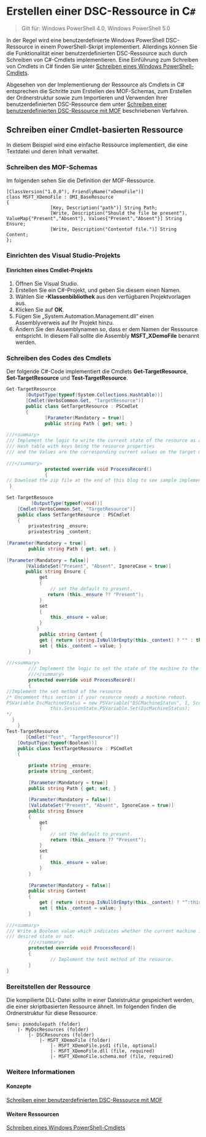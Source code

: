 # Erstellen einer DSC-Ressource in C`#`

> Gilt für: Windows PowerShell 4.0, Windows PowerShell 5.0

In der Regel wird eine benutzerdefinierte Windows PowerShell DSC-Ressource in einem PowerShell-Skript implementiert. Allerdings können Sie die Funktionalität einer benutzerdefinierten DSC-Ressource auch durch Schreiben von C#-Cmdlets implementieren. Eine Einführung zum Schreiben von Cmdlets in C# finden Sie unter [Schreiben eines Windows PowerShell-Cmdlets](https://technet.microsoft.com/en-us/library/dd878294.aspx).

Abgesehen von der Implementierung der Ressource als Cmdlets in C# entsprechen die Schritte zum Erstellen des MOF-Schemas, zum Erstellen der Ordnerstruktur sowie zum Importieren und Verwenden Ihrer benutzerdefinierten DSC-Ressource dem unter [Schreiben einer benutzerdefinierten DSC-Ressource mit MOF](authoringResourceMOF.md) beschriebenen Verfahren.

## Schreiben einer Cmdlet-basierten Ressource
In diesem Beispiel wird eine einfache Ressource implementiert, die eine Textdatei und deren Inhalt verwaltet.

### Schreiben des MOF-Schemas

Im folgenden sehen Sie die Definition der MOF-Ressource.

```
[ClassVersion("1.0.0"), FriendlyName("xDemoFile")]
class MSFT_XDemoFile : OMI_BaseResource
{
                [Key, Description("path")] String Path;
                [Write, Description("Should the file be present"), ValueMap{"Present","Absent"}, Values{"Present","Absent"}] String Ensure;
                [Write, Description("Contentof file.")] String Content;                   
};
```

### Einrichten des Visual Studio-Projekts
#### Einrichten eines Cmdlet-Projekts

1. Öffnen Sie Visual Studio.
1. Erstellen Sie ein C#-Projekt, und geben Sie diesem einen Namen.
1. Wählen Sie **-Klassenbibliothek** aus den verfügbaren Projektvorlagen aus.
1. Klicken Sie auf **OK**.
1. Fügen Sie „System.Automation.Management.dll“ einen Assemblyverweis auf Ihr Projekt hinzu.
1. Ändern Sie den Assemblynamen so, dass er dem Namen der Ressource entspricht. In diesem Fall sollte die Assembly **MSFT_XDemoFile** benannt werden.

### Schreiben des Codes des Cmdlets

Der folgende C#-Code implementiert die Cmdlets **Get-TargetResource**, **Set-TargetResource** und **Test-TargetResource**.

```C#
Get-TargetResource
       [OutputType(typeof(System.Collections.Hashtable))]
       [Cmdlet(VerbsCommon.Get, "TargetResource")]
       public class GetTargetResource : PSCmdlet
       {
              [Parameter(Mandatory = true)]
              public string Path { get; set; }
 
///<summary>
/// Implement the logic to write the current state of the resource as a 
/// Hash table with keys being the resource properties 
/// and the Values are the corresponding current values on the target machine.
 
///</summary>
              protected override void ProcessRecord()
              {
// Download the zip file at the end of this blog to see sample implementation.
 }
 
Set-TargetResouce
         [OutputType(typeof(void))]
    [Cmdlet(VerbsCommon.Set, "TargetResource")]
    public class SetTargetResource : PSCmdlet
    {
        privatestring _ensure;
        privatestring _content;
        
[Parameter(Mandatory = true)]
        public string Path { get; set; }
        
[Parameter(Mandatory = false)]      
       [ValidateSet("Present", "Absent", IgnoreCase = true)]
       public string Ensure {
            get
            {
                // set the default to present.
               return (this._ensure ?? "Present");
            }
            set
            {
                this._ensure = value;
            }
           } 
            public string Content {
            get { return (string.IsNullOrEmpty(this._content) ? "" : this._content); }
            set { this._content = value; }
        }
 
///<summary>
        /// Implement the logic to set the state of the machine to the desired state.
        ///</summary>
        protected override void ProcessRecord()
        {
//Implement the set method of the resource 
/* Uncomment this section if your resource needs a machine reboot.
PSVariable DscMachineStatus = new PSVariable("DSCMachineStatus", 1, ScopedItemOptions.AllScope);
                this.SessionState.PSVariable.Set(DscMachineStatus);
*/     
  }
    }
Test-TargetResource    
       [Cmdlet("Test", "TargetResource")]
    [OutputType(typeof(Boolean))]
    public class TestTargetResource : PSCmdlet
    {   
        
        private string _ensure;
        private string _content;
 
        [Parameter(Mandatory = true)]
        public string Path { get; set; }
 
        [Parameter(Mandatory = false)]
        [ValidateSet("Present", "Absent", IgnoreCase = true)]
        public string Ensure
        {
            get
            {
                // set the default to present.
                return (this._ensure ?? "Present");
            }
            set
            {
                this._ensure = value;
            }
        }
 
        [Parameter(Mandatory = false)]
        public string Content
        {
            get { return (string.IsNullOrEmpty(this._content) ? "“:this._content);}
            set { this._content = value; }
        }
 
///<summary>
/// Write a Boolean value which indicates whether the current machine is in    
/// desired state or not.
        ///</summary>
        protected override void ProcessRecord()
        {
                // Implement the test method of the resource.
        }
}
```

### Bereitstellen der Ressource

Die kompilierte DLL-Datei sollte in einer Dateistruktur gespeichert werden, die einer skriptbasierten Ressource ähnelt. Im folgenden finden die Ordnerstruktur für diese Ressource.

```
$env: psmodulepath (folder)
    |- MyDscResources (folder)
        |- DSCResources (folder)
            |- MSFT_XDemoFile (folder)
                |- MSFT_XDemoFile.psd1 (file, optional)
                |- MSFT_XDemoFile.dll (file, required)
                |- MSFT_XDemoFile.schema.mof (file, required)
```

### Weitere Informationen
#### Konzepte
[Schreiben einer benutzerdefinierten DSC-Ressource mit MOF](authoringResourceMOF.md)
#### Weitere Ressourcen
[Schreiben eines Windows PowerShell-Cmdlets](https://msdn.microsoft.com/en-us/library/dd878294.aspx)<!--HONumber=Feb16_HO4-->
